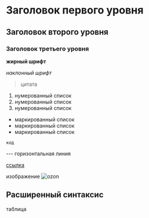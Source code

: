 # Заголовок первого уровня
## Заголовок второго уровня
### Заголовок третьего уровня

**жирный шрифт**

*наклонный шрифт*

>цитата

1. нумерованный список
2. нумерованный список
3. нумерованный список

- маркированный список
- маркированный список
- маркированный список

`код`

--- горизонтальная линия

[ссылка](https://www.example.com)

изображение ![ozon](obsidian://open?vault=obsidian-git-sync&file=%D0%A6%D0%B8%D1%84%D1%80%D0%BE%D0%B2%D0%B0%D1%8F%20%D0%B3%D1%80%D0%B0%D0%BC%D0%BE%D1%82%D0%BD%D0%BE%D1%81%D1%82%D1%8C%2FPasted%20image%2020210814160529.png)


## Расширенный синтаксис

таблица